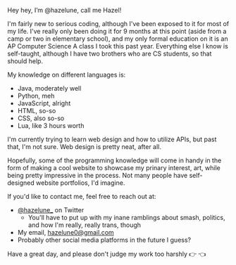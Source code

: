 Hey hey, I’m @hazelune, call me Hazel!

I'm fairly new to serious coding, although I've been exposed to it for most of my life. 
I've really only been doing it for 9 months at this point (aside from a camp or two in elementary school), and 
my only formal education on it is an AP Computer Science A class I took this past year. Everything else I know is self-taught, 
although I have two brothers who are CS students, so that should help.


My knowledge on different languages is:
  - Java, moderately well
  - Python, meh
  - JavaScript, alright
  - HTML, so-so
  - CSS, also so-so
  - Lua, like 3 hours worth
  

I'm currently trying to learn web design and how to utilize APIs, but past that, I'm not sure. Web design is pretty neat, after all.

Hopefully, some of the programming knowledge will come in handy in the form of making a cool website to showcase my prinary 
interest, art, while being pretty impressive in the process. Not many people have self-designed website portfolios, I'd imagine.


If you'd like to contact me, feel free to reach out at:
  - [@hazelune_](https://twitter.com/hazelune_) on Twitter
    - You'll have to put up with my inane ramblings about smash, politics, and how I'm really, really trans, though
  - My email, hazelune0@gmail.com
  - Probably other social media platforms in the future I guess?
  
Have a great day, and please don't judge my work too harshly 👉 👈

<!---
hazelune/hazelune is a ✨ special ✨ repository because its `README.md` (this file) appears on your GitHub profile.
You can click the Preview link to take a look at your changes.
--->
